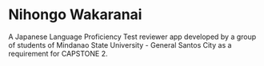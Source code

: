 # Nihongo Wakaranai
A Japanese Language Proficiency Test reviewer app developed by a group of students of Mindanao State University - General Santos City as a requirement for CAPSTONE 2.

